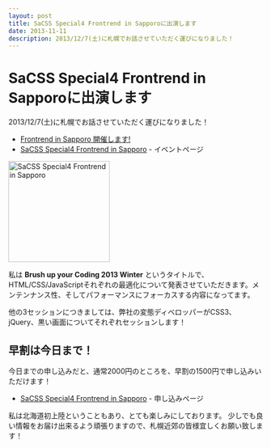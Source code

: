 ```yaml
---
layout: post
title: SaCSS Special4 Frontrend in Sapporoに出演します
date: 2013-11-11
description: 2013/12/7(土)に札幌でお話させていただく運びになりました！
---
```


# SaCSS Special4 Frontrend in Sapporoに出演します

2013/12/7(土)に札幌でお話させていただく運びになりました！

- [Frontrend in Sapporo 開催します!](http://frontrend.github.io/blog/hello-sapporo/)
- [SaCSS Special4 Frontrend in Sapporo](http://sacss.net/special04/) - イベントページ

<a href="http://sacss.net/special04/"><img src="http://sacss.net/special04/images/sacss_frontrend_200200.png" width="200" height="200" alt="SaCSS Special4 Frontrend in Sapporo" /></a>

私は **Brush up your Coding 2013 Winter** というタイトルで、HTML/CSS/JavaScriptそれぞれの最適化について発表させていただきます。メンテンナンス性、そしてパフォーマンスにフォーカスする内容になってます。

他の3セッションにつきましては、弊社の変態ディベロッパーがCSS3、jQuery、黒い画面についてそれぞれセッションします！  

## 早割は今日まで！

今日までの申し込みだと、通常2000円のところを、早割の1500円で申し込みいただけます！

- [SaCSS Special4 Frontrend in Sapporo](http://sacss-sp4.peatix.com/) - 申し込みページ

私は北海道初上陸ということもあり、とても楽しみにしております。
少しでも良い情報をお届け出来るよう頑張りますので、札幌近郊の皆様宜しくお願い致します！  